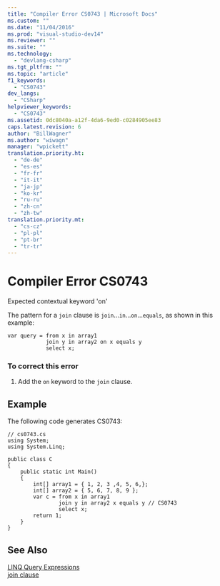 ```yaml
---
title: "Compiler Error CS0743 | Microsoft Docs"
ms.custom: ""
ms.date: "11/04/2016"
ms.prod: "visual-studio-dev14"
ms.reviewer: ""
ms.suite: ""
ms.technology: 
  - "devlang-csharp"
ms.tgt_pltfrm: ""
ms.topic: "article"
f1_keywords: 
  - "CS0743"
dev_langs: 
  - "CSharp"
helpviewer_keywords: 
  - "CS0743"
ms.assetid: 0dc8040a-a12f-4da6-9ed0-c0284905ee83
caps.latest.revision: 6
author: "BillWagner"
ms.author: "wiwagn"
manager: "wpickett"
translation.priority.ht: 
  - "de-de"
  - "es-es"
  - "fr-fr"
  - "it-it"
  - "ja-jp"
  - "ko-kr"
  - "ru-ru"
  - "zh-cn"
  - "zh-tw"
translation.priority.mt: 
  - "cs-cz"
  - "pl-pl"
  - "pt-br"
  - "tr-tr"
---
```

# Compiler Error CS0743
Expected contextual keyword 'on'  
  
 The pattern for a `join` clause is `join`...`in`...`on`...`equals`, as shown in this example:  
  
```  
var query = from x in array1  
            join y in array2 on x equals y  
            select x;  
```  
  
### To correct this error  
  
1.  Add the `on` keyword to the `join` clause.  
  
## Example  
 The following code generates CS0743:  
  
```  
// cs0743.cs  
using System;  
using System.Linq;  
  
public class C  
{  
    public static int Main()  
    {  
        int[] array1 = { 1, 2, 3 ,4, 5, 6,};  
        int[] array2 = { 5, 6, 7, 8, 9 };  
        var c = from x in array1  
                join y in array2 x equals y // CS0743  
                select x;  
        return 1;  
    }  
}  
```  
  
## See Also  
 [LINQ Query Expressions](../../csharp/programming-guide/linq-query-expressions/index.md)   
 [join clause](../../csharp/language-reference/keywords/join-clause.md)